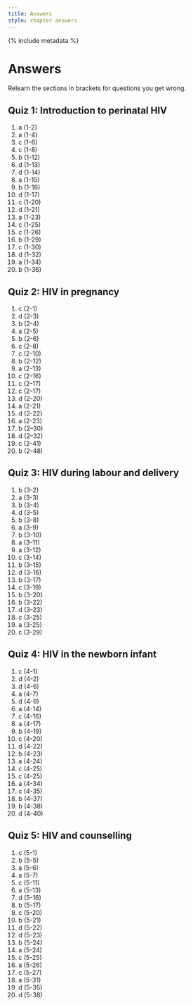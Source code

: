 ```yaml
---
title: Answers
style: chapter answers
---
```


{% include metadata %}

# Answers

Relearn the sections in brackets for questions you get wrong.

## Quiz 1: Introduction to perinatal HIV

1.	a	(1-2)
2.	a	(1-4)
3.	c	(1-6)
4.	c	(1-8)
5.	b	(1-12)
6.	d	(1-13)
7.	d	(1-14)
8.	a	(1-15)
9.	b	(1-16)
10.	d	(1-17)
11.	c	(1-20)
12.	d	(1-21)
13.	a	(1-23)
14.	c	(1-25)
15.	c	(1-26)
16.	b	(1-29)
17.	c	(1-30)
18.	d	(1-32)
19.	a	(1-34)
20.	b	(1-36)

## Quiz 2: HIV in pregnancy

1.	c	(2-1)
2.	d	(2-3)
3.	b	(2-4)
4.	a	(2-5)
5.	b	(2-6)
6.	c	(2-8)
7.	c	(2-10)
8.	b	(2-12)
9.	a	(2-13)
10.	c	(2-16)
11.	c	(2-17)
12.	c	(2-17)
13.	d	(2-20)
14.	a	(2-21)
15.	d	(2-22)
16.	a	(2-23)
17.	b	(2–30)
18.	d	(2–32)
19.	c	(2-41)
20.	b	(2-48)

## Quiz 3: HIV during labour and delivery

1.	b	(3-2)
2.	a	(3-3)
3.	b	(3-4)
4.	d	(3-5)
5.	b	(3-8)
6.	a	(3-9)
7.	b	(3-10)
8.	a	(3-11)
9.	a	(3-12)
10.	c	(3-14)
11.	b	(3-15)
12.	d	(3-16)
13.	b	(3-17)
14.	c	(3-19)
15.	b	(3-20)
16.	b	(3-22)
17.	d	(3-23)
18.	c	(3-25)
19.	a	(3-25)
20.	c	(3-29)

## Quiz 4: HIV in the newborn infant

1.	c	(4-1)
2.	d	(4-2)
3.	d	(4-6)
4.	a	(4-7)
5.	d	(4-9)
6.	a	(4-14)
7.	c	(4-16)
8.	a	(4-17)
9.	b	(4-19)
10.	c	(4-20)
11.	d	(4-22)
12.	b	(4-23)
13.	a	(4-24)
14.	c	(4-25)
15.	c	(4-25)
16.	a	(4-34)
17.	c	(4-35)
18.	b	(4-37)
19.	b	(4-38)
20.	d	(4-40)

## Quiz 5: HIV and counselling

1.	c	(5-1)
2.	b	(5-5)
3.	a	(5-6)
4.	a	(5-7)
5.	c	(5-11)
6.	a	(5-13)
7.	d	(5-16)
8.	b	(5-17)
9.	c	(5-20)
10.	b	(5-21)
11.	d	(5-22)
12.	d	(5-23)
13.	b	(5-24)
14.	a	(5-24)
15.	c	(5-25)
16.	a	(5-26)
17.	c	(5-27)
18.	a	(5-31)
19.	d	(5-35)
20.	d	(5-38)

